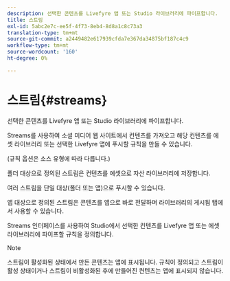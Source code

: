 ```yaml
---
description: 선택한 콘텐츠를 Livefyre 앱 또는 Studio 라이브러리에 파이프합니다.
title: 스트림
exl-id: 5abc2e7c-ee5f-4f73-8eb4-8d8a1c8c73a3
translation-type: tm+mt
source-git-commit: a2449482e617939cfda7e367da34875bf187c4c9
workflow-type: tm+mt
source-wordcount: '160'
ht-degree: 0%

---
```


# 스트림{#streams}

선택한 콘텐츠를 Livefyre 앱 또는 Studio 라이브러리에 파이프합니다.

Streams를 사용하여 소셜 미디어 웹 사이트에서 컨텐츠를 가져오고 해당 컨텐츠를 에셋 라이브러리 또는 선택한 Livefyre 앱에 푸시할 규칙을 만들 수 있습니다.

(규칙 옵션은 소스 유형에 따라 다릅니다.)

폴더 대상으로 정의된 스트림은 컨텐츠를 에셋으로 자산 라이브러리에 저장합니다.

여러 스트림을 단일 대상(폴더 또는 앱)으로 푸시할 수 있습니다.

앱 대상으로 정의된 스트림은 콘텐츠를 앱으로 바로 전달하며 라이브러리의 게시됨 탭에서 사용할 수 있습니다.

Streams 인터페이스를 사용하여 Studio에서 선택한 컨텐츠를 Livefyre 앱 또는 에셋 라이브러리에 파이프할 규칙을 정의합니다.

>[!NOTE]
>
>스트림이 활성화된 상태에서 만든 콘텐츠는 앱에 표시됩니다. 규칙이 정의되고 스트림이 활성 상태이거나 스트림이 비활성화된 후에 만들어진 컨텐츠는 앱에 표시되지 않습니다.
